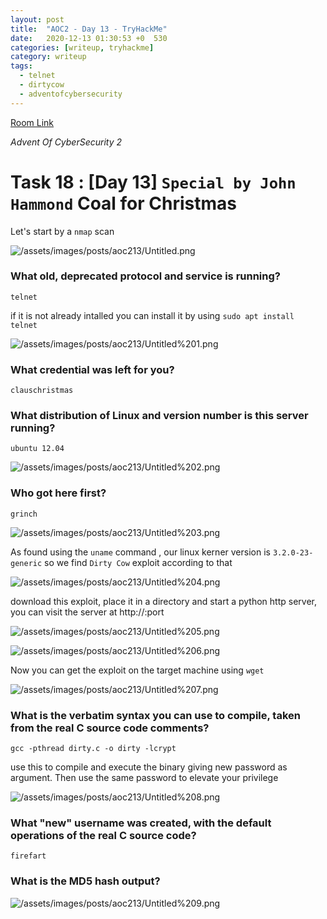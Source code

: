 ```yaml
---
layout: post
title:  "AOC2 - Day 13 - TryHackMe"
date:   2020-12-13 01:30:53 +0  530
categories: [writeup, tryhackme]
category: writeup
tags:
  - telnet
  - dirtycow
  - adventofcybersecurity
---
```


[Room Link](https://tryhackme.com/room/adventofcyber2)

*Advent Of CyberSecurity 2*

# Task 18 : [Day 13] `Special by John Hammond` Coal for Christmas

Let's start by a `nmap` scan

![/assets/images/posts/aoc213/Untitled.png](/assets/images/posts/aoc213/Untitled.png)

### What old, deprecated protocol and service is running?

`telnet`

if it is not already intalled you can install it by using `sudo apt install telnet`

![/assets/images/posts/aoc213/Untitled%201.png](/assets/images/posts/aoc213/Untitled%201.png)

### What credential was left for you?

`clauschristmas`

### What distribution of Linux and version number is this server running?

`ubuntu 12.04`

![/assets/images/posts/aoc213/Untitled%202.png](/assets/images/posts/aoc213/Untitled%202.png)

### Who got here first?

`grinch`

![/assets/images/posts/aoc213/Untitled%203.png](/assets/images/posts/aoc213/Untitled%203.png)

As found using the `uname` command , our linux kerner version is `3.2.0-23-generic` so we find `Dirty Cow` exploit according to that

![/assets/images/posts/aoc213/Untitled%204.png](/assets/images/posts/aoc213/Untitled%204.png)

download this exploit, place it in a directory and start a python http server, you can visit the server at http://<urip>:port

![/assets/images/posts/aoc213/Untitled%205.png](/assets/images/posts/aoc213/Untitled%205.png)

![/assets/images/posts/aoc213/Untitled%206.png](/assets/images/posts/aoc213/Untitled%206.png)

Now you can get the exploit on the target machine using `wget`

![/assets/images/posts/aoc213/Untitled%207.png](/assets/images/posts/aoc213/Untitled%207.png)

### What is the verbatim syntax you can use to compile, taken from the real C source code comments?

`gcc -pthread dirty.c -o dirty -lcrypt`

use this to compile and execute the binary giving new password as argument. Then use the same password to elevate your privilege

![/assets/images/posts/aoc213/Untitled%208.png](/assets/images/posts/aoc213/Untitled%208.png)

### What "new" username was created, with the default operations of the real C source code?

`firefart`

### What is the MD5 hash output?

![/assets/images/posts/aoc213/Untitled%209.png](/assets/images/posts/aoc213/Untitled%209.png)